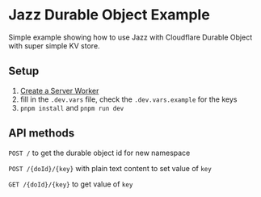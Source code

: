 # Jazz Durable Object Example

Simple example showing how to use Jazz with Cloudflare Durable Object with super
simple KV store.

## Setup

1. [Create a Server Worker](https://jazz.tools/docs/react/server-side/quickstart#create-a-server-worker)
2. fill in the `.dev.vars` file, check the `.dev.vars.example` for the keys
3. `pnpm install` and `pnpm run dev`

## API methods

`POST /` to get the durable object id for new namespace

`POST /{doId}/{key}` with plain text content to set value of `key`

`GET /{doId}/{key}` to get value of `key`
